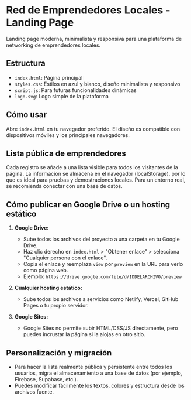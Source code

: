 # Red de Emprendedores Locales - Landing Page

Landing page moderna, minimalista y responsiva para una plataforma de networking de emprendedores locales.

## Estructura
- `index.html`: Página principal
- `styles.css`: Estilos en azul y blanco, diseño minimalista y responsivo
- `script.js`: Para futuras funcionalidades dinámicas
- `logo.svg`: Logo simple de la plataforma

## Cómo usar
Abre `index.html` en tu navegador preferido. El diseño es compatible con dispositivos móviles y los principales navegadores.

## Lista pública de emprendedores
Cada registro se añade a una lista visible para todos los visitantes de la página. La información se almacena en el navegador (localStorage), por lo que es ideal para pruebas y demostraciones locales. Para un entorno real, se recomienda conectar con una base de datos.

## Cómo publicar en Google Drive o un hosting estático

1. **Google Drive:**
   - Sube todos los archivos del proyecto a una carpeta en tu Google Drive.
   - Haz clic derecho en `index.html` > "Obtener enlace" > selecciona "Cualquier persona con el enlace".
   - Copia el enlace y reemplaza `view` por `preview` en la URL para verlo como página web.
   - Ejemplo: `https://drive.google.com/file/d/IDDELARCHIVO/preview`

2. **Cualquier hosting estático:**
   - Sube todos los archivos a servicios como Netlify, Vercel, GitHub Pages o tu propio servidor.

3. **Google Sites:**
   - Google Sites no permite subir HTML/CSS/JS directamente, pero puedes incrustar la página si la alojas en otro sitio.

## Personalización y migración
- Para hacer la lista realmente pública y persistente entre todos los usuarios, migra el almacenamiento a una base de datos (por ejemplo, Firebase, Supabase, etc.).
- Puedes modificar fácilmente los textos, colores y estructura desde los archivos fuente.
